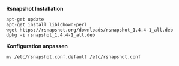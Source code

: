 **Rsnapshot Installation**

    apt-get update
    apt-get install liblchown-perl
    wget https://rsnapshot.org/downloads/rsnapshot_1.4.4-1_all.deb
    dpkg -i rsnapshot_1.4.4-1_all.deb
    
**Konfiguration anpassen**

    mv /etc/rsnapshot.conf.default /etc/rsnapshot.conf

        
